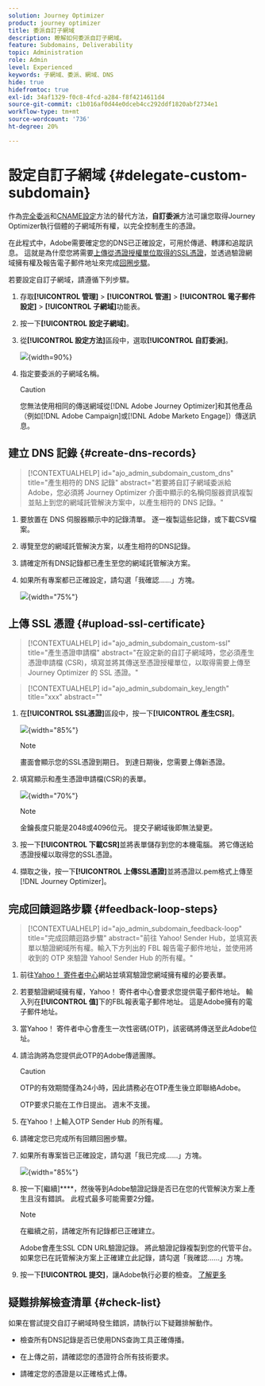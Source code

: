 ```yaml
---
solution: Journey Optimizer
product: journey optimizer
title: 委派自訂子網域
description: 瞭解如何委派自訂子網域。
feature: Subdomains, Deliverability
topic: Administration
role: Admin
level: Experienced
keywords: 子網域、委派、網域、DNS
hide: true
hidefromtoc: true
exl-id: 34af1329-f0c8-4fcd-a284-f8f4214611d4
source-git-commit: c1b016af0d44e0dceb4cc292ddf1820abf2734e1
workflow-type: tm+mt
source-wordcount: '736'
ht-degree: 20%

---
```


# 設定自訂子網域 {#delegate-custom-subdomain}

作為[完全委派](about-subdomain-delegation.md#full-subdomain-delegation)和[CNAME設定](about-subdomain-delegation.md#cname-subdomain-delegation)方法的替代方法，**自訂委派**&#x200B;方法可讓您取得Journey Optimizer執行個體的子網域所有權，以完全控制產生的憑證。

在此程式中，Adobe需要確定您的DNS已正確設定，可用於傳遞、轉譯和追蹤訊息。 這就是為什麼您將需要[上傳從憑證授權單位取得的SSL憑證](#upload-ssl-certificate)，並透過驗證網域擁有權及報告電子郵件地址來完成[回圈步驟](#feedback-loop-steps)。

若要設定自訂子網域，請遵循下列步驟。

1. 存取&#x200B;**[!UICONTROL 管理]** > **[!UICONTROL 管道]** > **[!UICONTROL 電子郵件設定]** > **[!UICONTROL 子網域]**&#x200B;功能表。

1. 按一下&#x200B;**[!UICONTROL 設定子網域]**。

1. 從&#x200B;**[!UICONTROL 設定方法]**&#x200B;區段中，選取&#x200B;**[!UICONTROL 自訂委派]**。

   ![](assets/subdomain-method-custom.png){width=90%}

1. 指定要委派的子網域名稱。

   >[!CAUTION]
   >
   >您無法使用相同的傳送網域從[!DNL Adobe Journey Optimizer]和其他產品（例如[!DNL Adobe Campaign]或[!DNL Adobe Marketo Engage]）傳送訊息。

## 建立 DNS 記錄 {#create-dns-records}

>[!CONTEXTUALHELP]
>id="ajo_admin_subdomain_custom_dns"
>title="產生相符的 DNS 記錄"
>abstract="若要將自訂子網域委派給 Adobe，您必須將 Journey Optimizer 介面中顯示的名稱伺服器資訊複製並貼上到您的網域託管解決方案中，以產生相符的 DNS 記錄。"

1. 要放置在 DNS 伺服器顯示中的記錄清單。 逐一複製這些記錄，或下載CSV檔案。

1. 導覽至您的網域託管解決方案，以產生相符的DNS記錄。

1. 請確定所有DNS記錄都已產生至您的網域託管解決方案。

1. 如果所有專案都已正確設定，請勾選「我確認……」方塊。

   ![](assets/subdomain-custom-submit.png){width="75%"}

## 上傳 SSL 憑證 {#upload-ssl-certificate}

>[!CONTEXTUALHELP]
>id="ajo_admin_subdomain_custom-ssl"
>title="產生憑證申請檔"
>abstract="在設定新的自訂子網域時，您必須產生憑證申請檔 (CSR)，填寫並將其傳送至憑證授權單位，以取得需要上傳至 Journey Optimizer 的 SSL 憑證。"

>[!CONTEXTUALHELP]
>id="ajo_admin_subdomain_key_length"
>title="xxx"
>abstract=""

1. 在&#x200B;**[!UICONTROL SSL憑證]**&#x200B;區段中，按一下&#x200B;**[!UICONTROL 產生CSR]**。

   ![](assets/subdomain-custom-ssl-certificate.png){width="85%"}

   >[!NOTE]
   >
   >畫面會顯示您的SSL憑證到期日。 到達日期後，您需要上傳新憑證。

1. 填寫顯示和產生憑證申請檔(CSR)的表單。

   ![](assets/subdomain-custom-generate-csr.png){width="70%"}

   >[!NOTE]
   >
   >金鑰長度只能是2048或4096位元。 提交子網域後即無法變更。

1. 按一下&#x200B;**[!UICONTROL 下載CSR]**&#x200B;並將表單儲存到您的本機電腦。 將它傳送給憑證授權以取得您的SSL憑證。

1. 擷取之後，按一下&#x200B;**[!UICONTROL 上傳SSL憑證]**&#x200B;並將憑證以.pem格式上傳至[!DNL Journey Optimizer]。

## 完成回饋迴路步驟 {#feedback-loop-steps}

>[!CONTEXTUALHELP]
>id="ajo_admin_subdomain_feedback-loop"
>title="完成回饋迴路步驟"
>abstract="前往 Yahoo! Sender Hub，並填寫表單以驗證網域所有權。輸入下方列出的 FBL 報告電子郵件地址，並使用將收到的 OTP 來驗證 Yahoo! Sender Hub 的所有權。"

1. 前往[Yahoo！ 寄件者中心](https://senders.yahooinc.com/)網站並填寫驗證您網域擁有權的必要表單。

1. 若要驗證網域擁有權，Yahoo！ 寄件者中心會要求您提供電子郵件地址。 輸入列在&#x200B;**[!UICONTROL 值]**&#x200B;下的FBL報表電子郵件地址。 這是Adobe擁有的電子郵件地址。

1. 當Yahoo！ 寄件者中心會產生一次性密碼(OTP)，該密碼將傳送至此Adobe位址。

1. 請洽詢將為您提供此OTP的Adobe傳遞團隊。<!--Specify how to reach out + any information that customer should share in the request to deliverability team to get access to the right OTP-->

   >[!CAUTION]
   >
   >OTP的有效期間僅為24小時，因此請務必在OTP產生後立即聯絡Adobe。<!--TBC?-->
   >
   >OTP要求只能在工作日提出。 週末不支援。<!--Add times + timezone-->

1. 在Yahoo！上輸入OTP Sender Hub 的所有權。

1. 請確定您已完成所有回饋回圈步驟。

1. 如果所有專案皆已正確設定，請勾選「我已完成……」方塊。

   ![](assets/subdomain-custom-feedback-loop.png){width="85%"}

1. 按一下[繼續]****，然後等到Adobe驗證記錄是否已在您的代管解決方案上產生且沒有錯誤。 此程式最多可能需要2分鐘。

   >[!NOTE]
   >
   >在繼續之前，請確定所有記錄都已正確建立。

   Adobe會產生SSL CDN URL驗證記錄。 將此驗證記錄複製到您的代管平台。 如果您已在託管解決方案上正確建立此記錄，請勾選「我確認……」方塊。

1. 按一下&#x200B;**[!UICONTROL 提交]**，讓Adobe執行必要的檢查。 [了解更多](#submit-subdomain)


## 疑難排解檢查清單 {#check-list}

如果在嘗試提交自訂子網域時發生錯誤，請執行以下疑難排解動作。

* 檢查所有DNS記錄是否已使用DNS查詢工具正確傳播。

* 在上傳之前，請確認您的憑證符合所有技術要求。

* 請確定您的憑證是以正確格式上傳。

